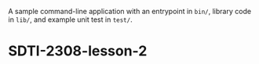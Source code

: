 A sample command-line application with an entrypoint in `bin/`, library code
in `lib/`, and example unit test in `test/`.
# SDTI-2308-lesson-2
